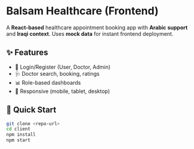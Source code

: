 # Balsam Healthcare (Frontend)

A **React-based** healthcare appointment booking app with **Arabic support** and **Iraqi context**. Uses **mock data** for instant frontend deployment.

## ✨ Features
- 🔑 Login/Register (User, Doctor, Admin)
- 🩺 Doctor search, booking, ratings
- 📊 Role-based dashboards
- 📱 Responsive (mobile, tablet, desktop)

## 🚀 Quick Start
```bash
git clone <repo-url>
cd client
npm install
npm start
